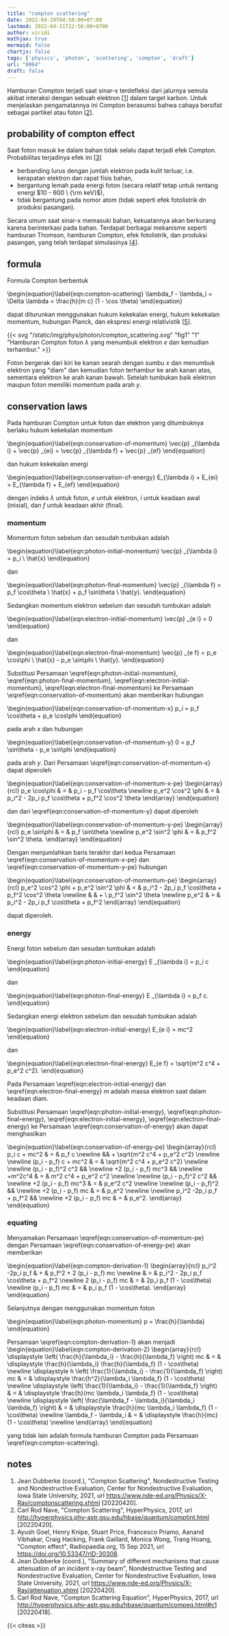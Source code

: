```yaml
---
title: "compton scattering"
date: 2022-04-20T04:58:00+07:00
lastmod: 2022-04-21T22:56:00+0700
author: viridi
mathjax: true
mermaid: false
chartjs: false
tags: ['physics', 'photon', 'scattering', 'compton', 'draft']
url: "0064"
draft: false
---
```

Hamburan Compton terjadi saat sinar-x terdefleksi dari jalurnya semula akibat interaksi dengan sebuah elektron [[1](#r01)] dalam target karbon. Untuk menjelaskan pengamatannya ini Compton berasumsi bahwa cahaya bersifat sebagai partikel atau foton [[2](#r02)].


## probability of compton effect
Saat foton  masuk ke dalam bahan tidak selalu dapat terjadi efek Compton. Probabilitas terjadinya efek ini [[3](#r03)]
- berbanding lurus dengan jumlah elektron pada kulit terluar, i.e. kerapatan elektron dan rapat fisis bahan,
- bergantung lemah pada energi foton (secara relatif tetap untuk rentang energi $10 - 600 \ {\rm keV}$),
- tidak bergantung pada nomor atom (tidak seperti efek fotolistrik dn produksi pasangan).

Secara umum saat sinar-x memasuki bahan, kekuatannya akan berkurang karena berinterkasi pada bahan. Terdapat berbagai mekanisme seperti hamburan Thomson, hamburan Compton, efek fotolistrik, dan produksi pasangan, yang telah terdapat simulasinya [[4](#r04)].


## formula
Formula Compton berbentuk

\begin{equation}\label{eqn:compton-scattering}
\lambda_f - \lambda_i = \Delta \lambda = \frac{h}{m c} (1 - \cos \theta)
\end{equation}

dapat diturunkan menggunakan hukum kekekalan energi, hukum kekekalan momentum, hubungan Planck, dan ekspresi energi relativistik [[5](#r05)].

{{< svg "/static/img/phys/photon/compton_scattering.svg" "fig1" "1" "Hamburan Compton foton $\lambda$ yang menumbuk elektron $e$ dan kemudian terhambur." >}}

Foton bergerak dari kiri ke kanan searah dengan sumbu $x$ dan menumbuk elektron yang "diam" dan kemudian foton terhambur ke arah kanan atas, sementara elektron ke arah kanan bawah. Setelah tumbukan baik elektron maupun foton memiliki momentum pada arah $y$.


## conservation laws
Pada hamburan Compton untuk foton dan elektron yang ditumbuknya berlaku hukum kekekalan momentum

\begin{equation}\label{eqn:conservation-of-momentum}
\vec{p} _{\lambda i} + \vec{p} _{ei} = \vec{p} _{\lambda f} + \vec{p} _{ef}
\end{equation}

dan hukum kekekalan energi

\begin{equation}\label{eqn:conservation-of-energy}
E_{\lambda i} + E_{ei} = E_{\lambda f} + E_{ef}
\end{equation}

dengan indeks $\lambda$ untuk foton, $e$ untuk elektron, $i$ untuk keadaan awal (inisial), dan $f$ untuk keadaan akhir (final).

### momentum
Momentum foton sebelum dan sesudah tumbukan adalah

\begin{equation}\label{eqn:photon-initial-momentum}
\vec{p} _{\lambda i} = p_i \ \hat{x} 
\end{equation}

dan

\begin{equation}\label{eqn:photon-final-momentum}
\vec{p} _{\lambda f} = p_f \cos\theta \ \hat{x} + p_f \sin\theta \ \hat{y}. 
\end{equation}

Sedangkan momentum elektron sebelum dan sesudah tumbukan adalah

\begin{equation}\label{eqn:electron-initial-momentum}
\vec{p} _{e i} = 0
\end{equation}

dan

\begin{equation}\label{eqn:electron-final-momentum}
\vec{p} _{e f} = p_e \cos\phi \ \hat{x} - p_e \sin\phi \ \hat{y}. 
\end{equation}

Substitusi Persamaan \eqref{eqn:photon-initial-momentum}, \eqref{eqn:photon-final-momentum}, \eqref{eqn:electron-initial-momentum}, \eqref{eqn:electron-final-momentum} ke Persamaan \eqref{eqn:conservation-of-momentum} akan memberikan hubungan

\begin{equation}\label{eqn:conservation-of-momentum-x}
p_i = p_f \cos\theta + p_e \cos\phi
\end{equation}

pada arah $x$ dan hubungan

\begin{equation}\label{eqn:conservation-of-momentum-y}
0 = p_f \sin\theta - p_e \sin\phi
\end{equation}

pada arah $y$. Dari Persamaan \eqref{eqn:conservation-of-momentum-x} dapat diperoleh

\begin{equation}\label{eqn:conservation-of-momentum-x-pe}
\begin{array}{rcl}
p_e \cos\phi & = & p_i - p_f \cos\theta \newline
p_e^2 \cos^2 \phi & = & p_i^2 - 2p_i p_f \cos\theta + p_f^2 \cos^2 \theta
\end{array}
\end{equation}

dan dari \eqref{eqn:conservation-of-momentum-y} dapat diperoleh

\begin{equation}\label{eqn:conservation-of-momentum-y-pe}
\begin{array}{rcl}
p_e \sin\phi & = & p_f \sin\theta \newline
p_e^2 \sin^2 \phi & = & p_f^2 \sin^2 \theta.
\end{array}
\end{equation}

Dengan menjumlahkan baris terakhir dari kedua Persamaan \eqref{eqn:conservation-of-momentum-x-pe} dan \eqref{eqn:conservation-of-momentum-y-pe} hubungan

\begin{equation}\label{eqn:conservation-of-momentum-pe}
\begin{array}{rcl}
p_e^2 \cos^2 \phi + p_e^2 \sin^2 \phi & = & p_i^2 - 2p_i p_f \cos\theta + p_f^2 \cos^2 \theta \newline
& & + \ p_f^2 \sin^2 \theta \newline
p_e^2 & = & p_i^2 - 2p_i p_f \cos\theta + p_f^2
\end{array}
\end{equation}

dapat diperoleh.

### energy
Energi foton sebelum dan sesudan tumbukan adalah

\begin{equation}\label{eqn:photon-initial-energy}
E _{\lambda i} = p_i c
\end{equation}

dan

\begin{equation}\label{eqn:photon-final-energy}
E _{\lambda i} = p_f c.
\end{equation}

Sedangkan energi elektron sebelum dan sesudah tumbukan adalah

\begin{equation}\label{eqn:electron-initial-energy}
E_{e i} = mc^2
\end{equation}

dan

\begin{equation}\label{eqn:electron-final-energy}
E_{e f} = \sqrt{m^2 c^4 + p_e^2 c^2}. 
\end{equation}

Pada Persamaan \eqref{eqn:electron-initial-energy} dan \eqref{eqn:electron-final-energy} $m$ adalah massa elektron saat dalam keadaan diam.

Substitusi Persamaan \eqref{eqn:photon-initial-energy}, \eqref{eqn:photon-final-energy}, \eqref{eqn:electron-initial-energy}, \eqref{eqn:electron-final-energy} ke Persamaan \eqref{eqn:conservation-of-energy} akan dapat menghasilkan

\begin{equation}\label{eqn:conservation-of-energy-pe}
\begin{array}{rcl}
p_i c + mc^2 & = & p_f c \newline
&& + \sqrt{m^2 c^4 + p_e^2 c^2} \newline \newline
(p_i - p_f) c + mc^2 & = & \sqrt{m^2 c^4 + p_e^2 c^2} \newline \newline
(p_i - p_f)^2 c^2 && \newline
+2 (p_i - p_f) mc^3 && \newline
+m^2c^4 & = & m^2 c^4 + p_e^2 c^2 \newline \newline
(p_i - p_f)^2 c^2 && \newline
+2 (p_i - p_f) mc^3 & = & p_e^2 c^2 \newline \newline
(p_i - p_f)^2 && \newline
+2 (p_i - p_f) mc & = & p_e^2 \newline \newline
p_i^2 -2p_i p_f + p_f^2 && \newline
+2 (p_i - p_f) mc & = & p_e^2.
\end{array}
\end{equation}

### equating
Menyamakan Persamaan \eqref{eqn:conservation-of-momentum-pe} dengan Persamaan \eqref{eqn:conservation-of-energy-pe} akan memberikan

\begin{equation}\label{eqn:compton-derivation-1}
\begin{array}{rcl}
p_i^2 -2p_i p_f & + & p_f^2 + 2 (p_i - p_f) mc \newline
& = & p_i^2 - 2p_i p_f \cos\theta + p_f^2 \newline
2 (p_i - p_f) mc & = & 2p_i p_f (1 - \cos\theta) \newline
(p_i - p_f) mc & = & p_i p_f (1 - \cos\theta).
\end{array}
\end{equation}

Selanjutnya dengan menggunakan momentum foton 

\begin{equation}\label{eqn:photon-momentum}
p = \frac{h}{\lambda}
\end{equation}

Persamaan \eqref{eqn:compton-derivation-1} akan menjadi
\begin{equation}\label{eqn:compton-derivation-2}
\begin{array}{rcl}
\displaystyle \left( \frac{h}{\lambda_i} - \frac{h}{\lambda_f} \right) mc & = & \displaystyle \frac{h}{\lambda_i} \frac{h}{\lambda_f} (1 - \cos\theta) \newline
\displaystyle h \left( \frac{1}{\lambda_i} - \frac{1}{\lambda_f} \right) mc & = & \displaystyle \frac{h^2}{\lambda_i \lambda_f} (1 - \cos\theta) \newline
\displaystyle \left( \frac{1}{\lambda_i} - \frac{1}{\lambda_f} \right) & = & \displaystyle \frac{h}{mc \lambda_i \lambda_f} (1 - \cos\theta) \newline
\displaystyle \left( \frac{\lambda_f - \lambda_i}{\lambda_i \lambda_f} \right) & = & \displaystyle \frac{h}{mc \lambda_i \lambda_f} (1 - \cos\theta) \newline
\lambda_f - \lambda_i & = & \displaystyle \frac{h}{mc} (1 - \cos\theta) \newline
\end{array}
\end{equation}

yang tidak lain adalah formula hamburan Compton pada Persamaan \eqref{eqn:compton-scattering}.


## notes
1. <a name='r01'></a>Jean Dubberke (coord.), "Compton Scattering", Nondestructive Testing and Nondestructive Evaluation, Center for Nondestructive Evaluation, Iowa State University, 2021, url <https://www.nde-ed.org/Physics/X-Ray/comptonscattering.xhtml> [20220420]. 
2. <a name='r02'></a>Carl Rod Nave, "Compton Scattering", HyperPhysics, 2017, url <http://hyperphysics.phy-astr.gsu.edu/hbase/quantum/comptint.html> [20220420].
3. <a name='r03'></a>Ayush Goel, Henry Knipe, Stuart Price, Francesco Priamo, Aanand Vibhakar, Craig Hacking, Frank Gaillard, Monica Wong, Trang Hoang, "Compton effect", Radiopaedia.org, 15 Sep 2021, url <https://doi.org/10.53347/rID-30308>.
4. <a name='r01'></a>Jean Dubberke (coord.), "Summary of different mechanisms that cause attenuation of an incident x-ray beam", Nondestructive Testing and Nondestructive Evaluation, Center for Nondestructive Evaluation, Iowa State University, 2021, url <https://www.nde-ed.org/Physics/X-Ray/attenuation.xhtml> [20220420].
5. <a name='r05'></a>Carl Rod Nave, "Compton Scattering Equation", HyperPhysics, 2017, url <http://hyperphysics.phy-astr.gsu.edu/hbase/quantum/compeq.html#c1> [20220418].

{{< citeas >}}
